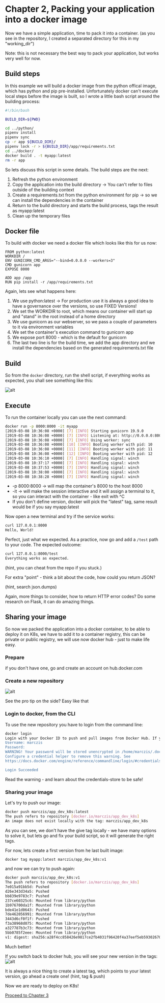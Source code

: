 # Chapter 2, Packing your application into a docker image
Now we have a simple application, time to pack it into a container.
(as you see in the repository, I created a separated directory for this in my "working_dir")

Note: this is not necessary the best way to pack your application, but works very well for now.

## Build steps
In this example we will build a docker image from the python offical image, which has python and pip pre-installed. Unfortunately docker can't execute local steps before the image is built, so I wrote a little bash script around the building process:

```bash
#!/bin/bash

BUILD_DIR=${PWD}

cd ../python/
pipenv install
pipenv sync
cp -r app ${BUILD_DIR}/
pipenv lock -r > ${BUILD_DIR}/app/requirements.txt
cd ../docker/
docker build . -t myapp:latest
rm -r app
```

So lets discuss this script in some details. The build steps are the next:
   1. Refresh the python environment
   2. Copy the application into the build directory -> You can't refer to files outside of the building context
   3. Create a requirements.txt from the python environment for pip -> so we can install the dependencies in the container
   4. Return to the build directory and starts the build process, tags the result as myapp:latest
   5. Clean up the temporary files

## Docker file
To build with docker we need a docker file which looks like this for us now:

```docker
FROM python:latest
WORKDIR /
ENV GUNICORN_CMD_ARGS="--bind=0.0.0.0 --workers=3" 
CMD gunicorn app
EXPOSE 8000

ADD app /app
RUN pip install -r /app/requirements.txt
```

Again, lets see what happens here:
   1. We use python:latest -> For production use it is always a good idea to have a governance over the versions, so use FIXED Versions!
   2. We set the WORKDIR to root, which means our container will start up and "stand" in the root instead of a home directory
   3. We use gunicorn as our webserver, so we pass a couple of parameters to it via environment variables
   4. We set the container's execution command to gunicorn app
   5. We expose port 8000 - which is the default for gunicorn
   6. The last two line is for the build time, we add the app directory and we install the dependencies based on the generated requirements.txt file

## Build
So from the ```docker``` directory, run the shell script, if everything works as expected, you shall see something like this:

![alt](.static/build.png)

## Execute
To run the container locally you can use the next command:

```bash
docker run -p 8000:8000 -it myapp
[2019-03-08 10:36:08 +0000] [7] [INFO] Starting gunicorn 19.9.0
[2019-03-08 10:36:08 +0000] [7] [INFO] Listening at: http://0.0.0.0:8000 (7)
[2019-03-08 10:36:08 +0000] [7] [INFO] Using worker: sync
[2019-03-08 10:36:08 +0000] [10] [INFO] Booting worker with pid: 10
[2019-03-08 10:36:08 +0000] [11] [INFO] Booting worker with pid: 11
[2019-03-08 10:36:08 +0000] [12] [INFO] Booting worker with pid: 12
[2019-03-08 10:36:10 +0000] [7] [INFO] Handling signal: winch
[2019-03-08 10:37:17 +0000] [7] [INFO] Handling signal: winch
[2019-03-08 10:37:53 +0000] [7] [INFO] Handling signal: winch
[2019-03-08 10:38:00 +0000] [7] [INFO] Handling signal: winch
[2019-03-08 10:38:28 +0000] [7] [INFO] Handling signal: winch
```

 - -p 8000:8000 -> will map the container's 8000 to the host 8000
 - -it -> will make the session interactive and it will assign a terminal to it, so you can interact with the container - like exit with ^C
 - If you don't define version, docker will pick the "latest" tag, same result would be if you say myapp:latest

 Now open a new terminal and try if the service works:

```bash
curl 127.0.0.1:8000
Hello, World!
```

Perfect, just what we expected. As a practice, now go and add a ```/test``` path to your code.
The expected outcome:

```bash
curl 127.0.0.1:8000/test
Everything works as expected.
```

(hint, you can cheat from the repo if you stuck.)

For extra "point" - think a bit about the code, how could you return JSON? 

(hint, search json.dumps)

Again, more things to consider, how to return HTTP error codes? Do some research on Flask, it can do amazing things.

## Sharing your image
So now we packed the application into a docker container, to be able to deploy it on K8s, we have to add it to a container registry, this can be private or public registry, we will use now docker hub - just to make life easy.

### Prepare
if you don't have one, go and create an account on hub.docker.com

### Create a new repository
![alt](.static/hub_create.png)

See the pro tip on the side? Easy like that

### Login to docker, from the CLI
To use the new repository you have to login from the command line:

```bash
docker login
Login with your Docker ID to push and pull images from Docker Hub. If you don't have a Docker ID, head over to https://hub.docker.com to create one.
Username: marczis
Password: 
WARNING! Your password will be stored unencrypted in /home/marczis/.docker/config.json.
Configure a credential helper to remove this warning. See
https://docs.docker.com/engine/reference/commandline/login/#credentials-store

Login Succeeded
```

Read the warning - and learn about the credentials-store to be safe!

### Sharing your image

Let's try to push our image:

```bash
docker push marczis/app_dev_k8s:latest
The push refers to repository [docker.io/marczis/app_dev_k8s]
An image does not exist locally with the tag: marczis/app_dev_k8s
```

As you can see, we don't have the give tag locally - we have many options to solve it, but lets go and fix your build script, so it will generate the right tags.

For now, lets create a first version from he last built image:

```bash
docker tag myapp:latest marczis/app_dev_k8s:v1
```

and now we can try to push again:

```bash
docker push marczis/app_dev_k8s:v1
The push refers to repository [docker.io/marczis/app_dev_k8s]
7e015a91bb5d: Pushed 
d26e343d34a5: Pushed 
bb839e9783c7: Pushed 
237ce60325c6: Mounted from library/python 
1b976700da1f: Mounted from library/python 
bde41e1d0643: Pushed 
7de462056991: Mounted from library/python 
3443d6cf0f1f: Pushed 
f3a38968d075: Mounted from library/python 
a327787b3c73: Mounted from library/python 
5bb0785f2eee: Mounted from library/python 
v1: digest: sha256:a28f4cc858426e9817ce2fb4031f96420f4a37eef5eb59302670ac95006074af size: 2636
```

Much better!

If you switch back to docker hub, you will see your new version in the tags:
![alt](.static/hub_v1.png)

It is always a nice thing to create a latest tag, which points to your latest version, go ahead a create one!
(hint, tag & push)

Now we are ready to deploy on K8s!

[Proceed to Chapter 3](../Chapter-3/Chapter3.md)